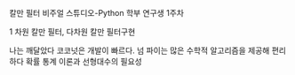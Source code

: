 칼만 필터
비주얼 스튜디오-Python
학부 연구생 1주차

1 차원 칼만 필터, 다차원 칼만 필터구현

나는 깨달았다
코코넛은 개발이 빠르다.
넘 파이는 많은 수학적 알고리즘을 제공해 편리하다
확률 통계 이론과 선형대수의 필요성
